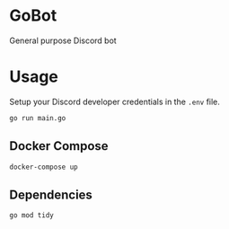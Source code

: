 # GoBot
General purpose Discord bot

# Usage

Setup your Discord developer credentials in the `.env` file.

```bash
go run main.go
```

## Docker Compose

```bash
docker-compose up
```

## Dependencies

```bash
go mod tidy
```
